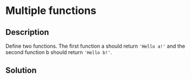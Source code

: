 # Multiple functions

## Description

Define two functions. The first function a should return ```'Hello a!'``` and the second function b should return ```'Hello b!'```.

## Solution

